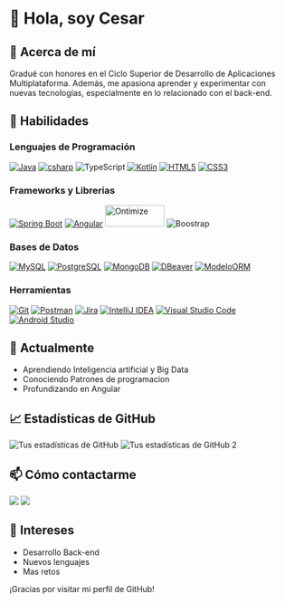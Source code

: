 

# 👋 Hola, soy Cesar
 
## 💭 Acerca de mí

Gradué con honores en el Ciclo Superior de Desarrollo de Aplicaciones Multiplataforma. Además, me apasiona aprender y experimentar con nuevas tecnologías, especialmente en lo relacionado con el back-end.
 
## 🚀 Habilidades
 
### Lenguajes de Programación
[![Java](https://img.shields.io/badge/Java-ED8B00?style=for-the-badge&logo=java&logoColor=white)](https://docs.oracle.com/en/java/)
[![csharp](https://img.shields.io/badge/csharp-8A2BE2?style=for-the-badge&logo=java&logoColor=white)](https://learn.microsoft.com/es-es/dotnet/csharp/)
![TypeScript](https://img.shields.io/badge/TypeScript-007ACC?style=for-the-badge&logo=typescript&logoColor=white)
[![Kotlin](https://img.shields.io/badge/Kotlin-0095D5?style=for-the-badge&logo=kotlin&logoColor=white)](https://kotlinlang.org/)
[![HTML5](https://img.shields.io/badge/HTML5-E34F26?style=for-the-badge&logo=html5&logoColor=white)](https://developer.mozilla.org/en-US/docs/Web/Guide/HTML/HTML5) 
[![CSS3](https://img.shields.io/badge/CSS3-1572B6?style=for-the-badge&logo=css3&logoColor=white)](https://developer.mozilla.org/en-US/docs/Web/CSS)



### Frameworks y Librerías
[![Spring Boot](https://img.shields.io/badge/Spring_Boot-6DB33F?style=for-the-badge&logo=spring-boot&logoColor=white)](https://spring.io/projects/spring-boot)
[![Angular](https://img.shields.io/badge/Angular-DD0031?style=for-the-badge&logo=angular&logoColor=white)](https://angular.io/docs)
[<img src="https://www.ontimize.com/xwiki/bin/download/Ontimize+Training/WebHome/ontimize-logo.png" alt="Ontimize" height="38" width="105">](https://ontimize.github.io/docs/v3/)
![Boostrap](https://img.shields.io/badge/Boostrap-ED8B00?style=for-the-badge&logo=java&logoColor=white)


### Bases de Datos
[![MySQL](https://img.shields.io/badge/MySQL-4479A1?style=for-the-badge&logo=mysql&logoColor=white)](https://dev.mysql.com/doc/)
[![PostgreSQL](https://img.shields.io/badge/PostgreSQL-316192?style=for-the-badge&logo=postgresql&logoColor=white)](https://www.postgresql.org/docs/)
[![MongoDB](https://img.shields.io/badge/MongoDB-4EA94B?style=for-the-badge&logo=mongodb&logoColor=white)](https://docs.mongodb.com/)
[![DBeaver](https://img.shields.io/badge/DBeaver-00ACC1?style=for-the-badge&logo=dbeaver&logoColor=white)](https://dbeaver.io/)
[![ModeloORM](https://img.shields.io/badge/Modelo--ORM-8A2BE2?style=for-the-badge&logo=java&logoColor=white)](https://dbeaver.io/)

### Herramientas
[![Git](https://img.shields.io/badge/Git-F05032?style=for-the-badge&logo=git&logoColor=white)](https://git-scm.com/doc)
[![Postman](https://img.shields.io/badge/Postman-FF6C37?style=for-the-badge&logo=postman&logoColor=white)](https://www.postman.com/)
[![Jira](https://img.shields.io/badge/Jira-0052CC?style=for-the-badge&logo=jira&logoColor=white)](https://www.atlassian.com/software/jira)
[![IntelliJ IDEA](https://img.shields.io/badge/IntelliJ_IDEA-000000?style=for-the-badge&logo=intellij-idea&logoColor=white)](https://www.jetbrains.com/idea/)
[![Visual Studio Code](https://img.shields.io/badge/Visual_Studio_Code-007ACC?style=for-the-badge&logo=visual-studio-code&logoColor=white)](https://code.visualstudio.com/) 
[![Android Studio](https://img.shields.io/badge/Android_Studio-3DDC84?style=for-the-badge&logo=android-studio&logoColor=white)](https://developer.android.com/studio/)



 
## 🌱 Actualmente
 
- Aprendiendo Inteligencia artificial y Big Data
- Conociendo Patrones de programacion
- Profundizando en Angular
 
## 📈 Estadísticas de GitHub

![Tus estadísticas de GitHub](https://github-readme-stats.vercel.app/api?username=DeadSerker&show_icons=true&theme=radical&count_private=true)
![Tus estadísticas de GitHub 2](https://github-readme-stats.vercel.app/api/top-langs/?username=DeadSerker&layout=compact&langs_count=16&theme=dracula)



 
## 📫 Cómo contactarme

 <div> 
  <a href="www.linkedin.com/in/cesar-au-dev" target="_blank"><img src="https://img.shields.io/badge/-LinkedIn-%230077B5?style=for-the-badge&logo=linkedin&logoColor=white" target="_blank"></a> 
  <a href = "mailto: cesar.dev@outlook.es"><img src="https://img.shields.io/badge/-Gmail-%23333?style=for-the-badge&logo=gmail&logoColor=white" target="_blank"></a>
</div>

 
## 🎨 Intereses
 
- Desarrollo Back-end
- Nuevos lenguajes
- Mas retos
 
¡Gracias por visitar mi perfil de GitHub!
